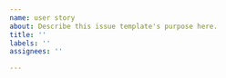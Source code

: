 ```yaml
---
name: user story
about: Describe this issue template's purpose here.
title: ''
labels: ''
assignees: ''

---
```



